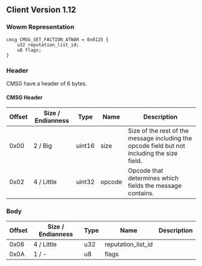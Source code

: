 ## Client Version 1.12

### Wowm Representation
```rust,ignore
cmsg CMSG_SET_FACTION_ATWAR = 0x0125 {
    u32 reputation_list_id;    
    u8 flags;    
}
```
### Header
CMSG have a header of 6 bytes.

#### CMSG Header
| Offset | Size / Endianness | Type   | Name   | Description |
| ------ | ----------------- | ------ | ------ | ----------- |
| 0x00   | 2 / Big           | uint16 | size   | Size of the rest of the message including the opcode field but not including the size field.|
| 0x02   | 4 / Little        | uint32 | opcode | Opcode that determines which fields the message contains.|
### Body
| Offset | Size / Endianness | Type | Name | Description |
| ------ | ----------------- | ---- | ---- | ----------- |
| 0x06 | 4 / Little | u32 | reputation_list_id |  |
| 0x0A | 1 / - | u8 | flags |  |
